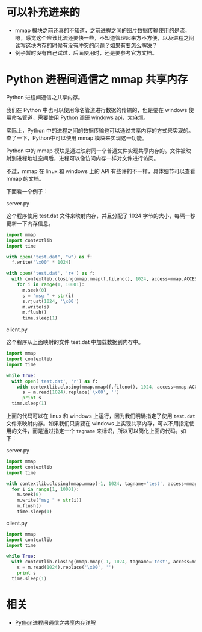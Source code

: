 
# 可以补充进来的

- mmap 模块之前还真的不知道，之前进程之间的图片数据传输使用的是流，嗯，感觉这个应该比流还要快一些，不知道管理起来方不方便，以及进程之间读写这块内存的时候有没有冲突的问题？如果有要怎么解决？
- 例子暂时没有自己试过，后面使用时，还是要参考官方文档。


# Python 进程间通信之 mmap 共享内存

Python 进程间通信之共享内存。

我们在 Python 中也可以使用命名管道进行数据的传输的，但是要在 windows 使用命名管道，需要使用 Python 调研 windows api，太麻烦。

实际上，Python 中的进程之间的数据传输也可以通过共享内存的方式来实现的。查了一下，Python中可以使用 mmap 模块来实现这一功能。

Python 中的 mmap 模块是通过映射同一个普通文件实现共享内存的。文件被映射到进程地址空间后，进程可以像访问内存一样对文件进行访问。

不过，mmap 在 linux 和 windows 上的 API 有些许的不一样，具体细节可以查看 mmap 的文档。

下面看一个例子：

server.py

这个程序使用 test.dat 文件来映射内存，并且分配了 1024 字节的大小，每隔一秒更新一下内存信息。

```py
import mmap
import contextlib
import time

with open("test.dat", "w") as f:
  f.write('\x00' * 1024)

with open('test.dat', 'r+') as f:
  with contextlib.closing(mmap.mmap(f.fileno(), 1024, access=mmap.ACCESS_WRITE)) as m:
    for i in range(1, 10001):
      m.seek(0)
      s = "msg " + str(i)
      s.rjust(1024, '\x00')
      m.write(s)
      m.flush()
      time.sleep(1)
```

client.py

这个程序从上面映射的文件 test.dat 中加载数据到内存中。

```py
import mmap
import contextlib
import time

while True:
  with open('test.dat', 'r') as f:
    with contextlib.closing(mmap.mmap(f.fileno(), 1024, access=mmap.ACCESS_READ)) as m:
      s = m.read(1024).replace('\x00', '')
      print s
  time.sleep(1)
```

上面的代码可以在 linux 和 windows 上运行，因为我们明确指定了使用 `test.dat` 文件来映射内存。如果我们只需要在 windows 上实现共享内存，可以不用指定使用的文件，而是通过指定一个 `tagname` 来标识，所以可以简化上面的代码。如下：

server.py

```py
import mmap
import contextlib
import time

with contextlib.closing(mmap.mmap(-1, 1024, tagname='test', access=mmap.ACCESS_WRITE)) as m:
  for i in range(1, 10001):
    m.seek(0)
    m.write("msg " + str(i))
    m.flush()
    time.sleep(1)
```

client.py

```py
import mmap
import contextlib
import time

while True:
  with contextlib.closing(mmap.mmap(-1, 1024, tagname='test', access=mmap.ACCESS_READ)) as m:
    s = m.read(1024).replace('\x00', '')
    print s
  time.sleep(1)
```




# 相关

- [Python进程间通信之共享内存详解](https://www.jb51.net/article/127123.htm)
